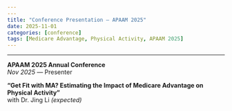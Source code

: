 ```yaml
---
---
title: "Conference Presentation – APAAM 2025"
date: 2025-11-01
categories: [conference]
tags: [Medicare Advantage, Physical Activity, APAAM 2025]
---
```


---

**APAAM 2025 Annual Conference**  
*Nov 2025* — Presenter  

**“Get Fit with MA? Estimating the Impact of Medicare Advantage on Physical Activity”**  
with Dr. Jing Li *(expected)*
